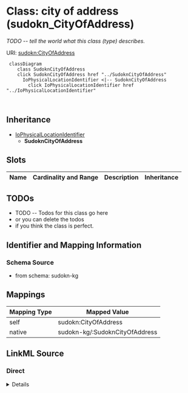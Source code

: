 

# Class: city of address (sudokn_CityOfAddress)


_TODO -- tell the world what this class (type) describes._





URI: [sudokn:CityOfAddress](http://asu.edu/semantics/SUDOKN/CityOfAddress)






```mermaid
 classDiagram
    class SudoknCityOfAddress
    click SudoknCityOfAddress href "../SudoknCityOfAddress"
      IoPhysicalLocationIdentifier <|-- SudoknCityOfAddress
        click IoPhysicalLocationIdentifier href "../IoPhysicalLocationIdentifier"
      
      
```





## Inheritance
* [IoPhysicalLocationIdentifier](../classes/IoPhysicalLocationIdentifier.md)
    * **SudoknCityOfAddress**



## Slots

| Name | Cardinality and Range | Description | Inheritance |
| ---  | --- | --- | --- |









## TODOs

* TODO -- Todos for this class go here
* or you can delete the todos
* if you think the class is perfect.

## Identifier and Mapping Information







### Schema Source


* from schema: sudokn-kg




## Mappings

| Mapping Type | Mapped Value |
| ---  | ---  |
| self | sudokn:CityOfAddress |
| native | sudokn-kg/:SudoknCityOfAddress |







## LinkML Source

<!-- TODO: investigate https://stackoverflow.com/questions/37606292/how-to-create-tabbed-code-blocks-in-mkdocs-or-sphinx -->

### Direct

<details>
```yaml
name: sudokn_CityOfAddress
description: TODO -- tell the world what this class (type) describes.
title: city of address
todos:
- TODO -- Todos for this class go here
- or you can delete the todos
- if you think the class is perfect.
notes:
- Class with 1 occurences.
from_schema: sudokn-kg
is_a: io_PhysicalLocationIdentifier
class_uri: sudokn:CityOfAddress

```
</details>

### Induced

<details>
```yaml
name: sudokn_CityOfAddress
description: TODO -- tell the world what this class (type) describes.
title: city of address
todos:
- TODO -- Todos for this class go here
- or you can delete the todos
- if you think the class is perfect.
notes:
- Class with 1 occurences.
from_schema: sudokn-kg
is_a: io_PhysicalLocationIdentifier
class_uri: sudokn:CityOfAddress

```
</details>